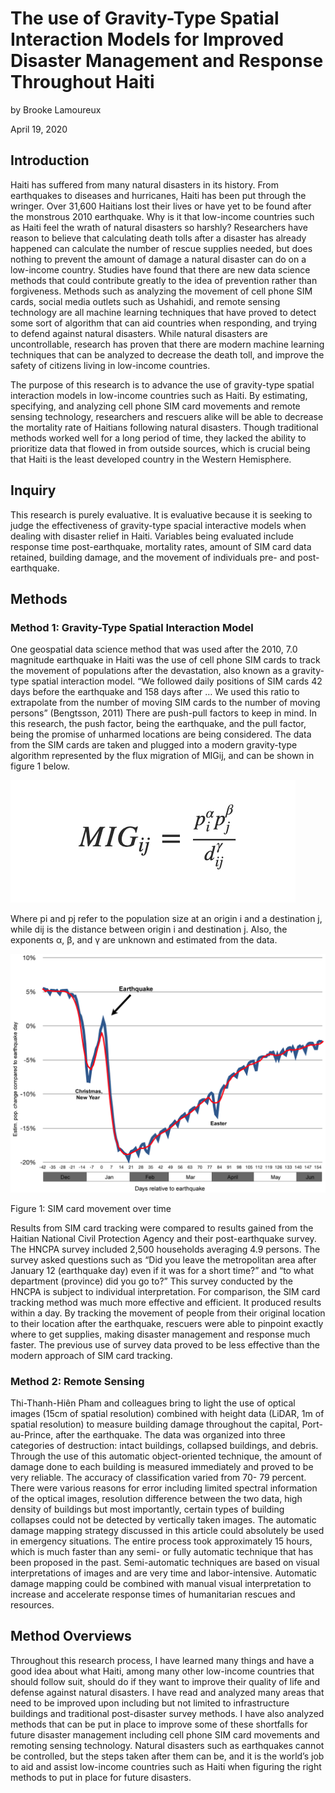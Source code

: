 # The use of Gravity-Type Spatial Interaction Models for Improved Disaster Management and Response Throughout Haiti

by Brooke Lamoureux

April 19, 2020

## Introduction

Haiti has suffered from many natural disasters in its history. From earthquakes to diseases and hurricanes, Haiti has been put through the wringer. Over 31,600 Haitians lost their lives or have yet to be found after the monstrous 2010 earthquake. Why is it that low-income countries such as Haiti feel the wrath of natural disasters so harshly? Researchers have reason to believe that calculating death tolls after a disaster has already happened can calculate the number of rescue supplies needed, but does nothing to prevent the amount of damage a natural disaster can do on a low-income country. Studies have found that there are new data science methods that could contribute greatly to the idea of prevention rather than forgiveness. Methods such as analyzing the movement of cell phone SIM cards, social media outlets such as Ushahidi, and remote sensing technology are all machine learning techniques that have proved to detect some sort of algorithm that can aid countries when responding, and trying to defend against natural disasters. While natural disasters are uncontrollable, research has proven that there are modern machine learning techniques that can be analyzed to decrease the death toll, and improve the safety of citizens living in low-income countries. 

The purpose of this research is to advance the use of gravity-type spatial interaction models in low-income countries such as Haiti. By estimating, specifying, and analyzing cell phone SIM card movements and remote sensing technology, researchers and rescuers alike will be able to decrease the mortality rate of Haitians following natural disasters. Though traditional methods worked well for a long period of time, they lacked the ability to prioritize data that flowed in from outside sources, which is crucial being that Haiti is the least developed country in the Western Hemisphere. 

## Inquiry

This research is purely evaluative. It is evaluative because it is seeking to judge the effectiveness of gravity-type spacial interactive models when dealing with disaster relief in Haiti. Variables being evaluated include response time post-earthquake, mortality rates, amount of SIM card data retained, building damage, and the movement of individuals pre- and post-earthquake. 

## Methods
### Method 1: Gravity-Type Spatial Interaction Model

One geospatial data science method that was used after the 2010, 7.0 magnitude earthquake in Haiti was the use of cell phone SIM cards to track the movement of populations after the devastation, also known as a gravity-type spatial interaction model. “We followed daily positions of SIM cards 42 days before the earthquake and 158 days after … We used this ratio to extrapolate from the number of moving SIM cards to the number of moving persons” (Bengtsson, 2011) There are push-pull factors to keep in mind. In this research, the push factor, being the earthquake, and the pull factor, being the promise of unharmed locations are being considered. The data from the SIM cards are taken and plugged into a modern gravity-type algorithm represented by the flux migration of MIGij, and can be shown in figure 1 below. 



![](algorithm.png) 

Where pi and pj refer to the population size at an origin i and a destination j, while dij is the distance between origin i and destination j. Also, the exponents α, β, and γ are unknown and estimated from the data.



![](figure1.png)

Figure 1: SIM card movement over time


Results from SIM card tracking were compared to results gained from the Haitian National Civil Protection Agency and their post-earthquake survey. The HNCPA survey included 2,500 households averaging 4.9 persons. The survey asked questions such as “Did you leave the metropolitan area after January 12 (earthquake day) even if it was for a short time?” and “to what department (province) did you go to?” This survey conducted by the HNCPA is subject to individual interpretation. For comparison, the SIM card tracking method was much more effective and efficient. It produced results within a day. By tracking the movement of people from their original location to their location after the earthquake, rescuers were able to pinpoint exactly where to get supplies, making disaster management and response much faster. The previous use of survey data proved to be less effective than the modern approach of SIM card tracking.

### Method 2: Remote Sensing 

Thi-Thanh-Hiên Pham and colleagues bring to light the use of optical images (15cm of spatial resolution) combined with height data (LiDAR, 1m of spatial resolution) to measure building damage throughout the capital, Port-au-Prince, after the earthquake. The data was organized into three categories of destruction: intact buildings, collapsed buildings, and debris. Through the use of this automatic object-oriented technique, the amount of damage done to each building is measured immediately and proved to be very reliable. The accuracy of classification varied from 70- 79 percent. There were various reasons for error including limited spectral information of the optical images, resolution difference between the two data, high density of buildings but most importantly, certain types of building collapses could not be detected by vertically taken images. The automatic damage mapping strategy discussed in this article could absolutely be used in emergency situations. The entire process took approximately 15 hours, which is much faster than any semi- or fully automatic technique that has been proposed in the past. Semi-automatic techniques are based on visual interpretations of images and are very time and labor-intensive. Automatic damage mapping could be combined with manual visual interpretation to increase and accelerate response times of humanitarian rescues and resources.

## Method Overviews 

Throughout this research process, I have learned many things and have a good idea about what Haiti, among many other low-income countries that should follow suit, should do if they want to improve their quality of life and defense against natural disasters. I have read and analyzed many areas that need to be improved upon including but not limited to infrastructure buildings and traditional post-disaster survey methods. I have also analyzed methods that can be put in place to improve some of these shortfalls for future disaster management including cell phone SIM card movements and remoting sensing technology. Natural disasters such as earthquakes cannot be controlled, but the steps taken after them can be, and it is the world’s job to aid and assist low-income countries such as Haiti when figuring the right methods to put in place for future disasters. 
